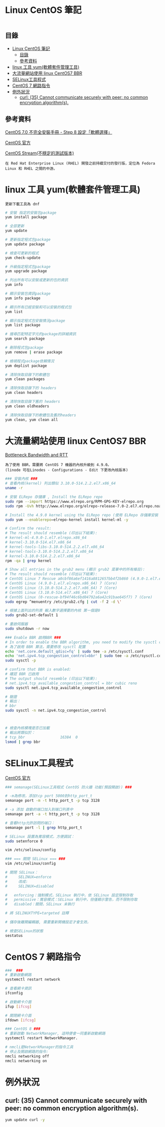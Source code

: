 # Linux CentOS 筆記

```
```

## 目錄

- [Linux CentOS 筆記](#linux-centos-筆記)
	- [目錄](#目錄)
	- [參考資料](#參考資料)
- [linux 工具 yum(軟體套件管理工具)](#linux-工具-yum軟體套件管理工具)
- [大流量網站使用 linux CentOS7 BBR](#大流量網站使用-linux-centos7-bbr)
- [SELinux工具程式](#selinux工具程式)
- [CentOS 7 網路指令](#centos-7-網路指令)
- [例外狀況](#例外狀況)
	- [curl: (35) Cannot communicate securely with peer: no common encryption algorithm(s).](#curl-35-cannot-communicate-securely-with-peer-no-common-encryption-algorithms)

## 參考資料

[CentOS 7.0 不完全安裝手冊 - Step 8 設定「軟體選擇」](http://blog.itist.tw/2014/08/centos7-install08.html)

[CentOS 官方](https://wiki.centos.org/HowTos/SELinux)

[CentOS Stream(不穩定的測試版本)](https://www.centos.org/centos-stream/)

```
在 Red Hat Enterprise Linux (RHEL) 開發之前持續交付的發行版，定位為 Fedora Linux 和 RHEL 之間的中游。
```

# linux 工具 yum(軟體套件管理工具)

```
更新下載工具為 dnf
```

```bash
# 安裝 指定的安裝包package
yum install package

# 全部更新
yum update

# 更新指定程式包package
yum update package

# 檢查可更新的程式
yum check-update

# 升級指定程式包package
yum upgrade package

# 列出所有可以安裝或更新的包的資訊
yum info

# 顯示安裝包資訊package
yum info package

# 顯示所有已經安裝和可以安裝的程式包
yum list

# 顯示指定程式包安裝情況package
yum list package

# 搜尋匹配特定字元的package的詳細資訊
yum search package

# 刪除程式包package
yum remove | erase package

# 檢視程式package依賴情況
yum deplist package

# 清除快取目錄下的軟體包
yum clean packages

# 清除快取目錄下的 headers
yum clean headers

# 清除快取目錄下舊的 headers
yum clean oldheaders

# 清除快取目錄下的軟體包及舊的headers
yum clean, yum clean all
```

# 大流量網站使用 linux CentOS7 BBR

[Bottleneck Bandwidth and RTT](https://www.vultr.com/docs/how-to-deploy-google-bbr-on-centos-7)

```
為了使用 BBR，需要將 CentOS 7 機器的內核升級到 4.9.0。
(linode 可在Linodes - Configurations - Edit 下更改內核版本)
```

```bash
### 安裝內核 ###
# 查看內核(kernel) 列出類似 3.10.0-514.2.2.el7.x86_64
uname -r

# 安裝 ELRepo 存儲庫 , Install the ELRepo repo
sudo rpm --import https://www.elrepo.org/RPM-GPG-KEY-elrepo.org
sudo rpm -Uvh http://www.elrepo.org/elrepo-release-7.0-2.el7.elrepo.noarch.rpm

# Install the 4.9.0 kernel using the ELRepo repo (使用 ELRepo 存儲庫安裝 4.9.0 內核):
sudo yum --enablerepo=elrepo-kernel install kernel-ml -y

# Confirm the result:
# The result should resemble (印出以下結果):
# kernel-ml-4.9.0-1.el7.elrepo.x86_64
# kernel-3.10.0-514.el7.x86_64
# kernel-tools-libs-3.10.0-514.2.2.el7.x86_64
# kernel-tools-3.10.0-514.2.2.el7.x86_64
# kernel-3.10.0-514.2.2.el7.x86_64
rpm -qa | grep kernel

# Show all entries in the grub2 menu (顯示 grub2 菜單中的所有條目):
# The result should resemble (印出以下結果):
# CentOS Linux 7 Rescue a0cbf86a6ef1416a8812657bb4f2b860 (4.9.0-1.el7.elrepo.x86_64)
# CentOS Linux (4.9.0-1.el7.elrepo.x86_64) 7 (Core)
# CentOS Linux (3.10.0-514.2.2.el7.x86_64) 7 (Core)
# CentOS Linux (3.10.0-514.el7.x86_64) 7 (Core)
# CentOS Linux (0-rescue-bf94f46c6bd04792a6a42c91bae645f7) 7 (Core)
sudo egrep ^menuentry /etc/grub2.cfg | cut -f 2 -d \'

# 根據上面列出的列表 輸入數字選擇要的內核 第一個是0
sudo grub2-set-default 1

# 重啟伺服器
sudo shutdown -r now

### Enable BBR 啟用BBR ###
# In order to enable the BBR algorithm, you need to modify the sysctl configuration as follows:
# 為了啟用 BBR 算法，需要修改 sysctl 配置
echo 'net.core.default_qdisc=fq' | sudo tee -a /etc/sysctl.conf
echo 'net.ipv4.tcp_congestion_control=bbr' | sudo tee -a /etc/sysctl.conf
sudo sysctl -p

# confirm that BBR is enabled:
# 確認 BBR 已啟用
# The output should resemble (印出以下結果):
# net.ipv4.tcp_available_congestion_control = bbr cubic reno
sudo sysctl net.ipv4.tcp_available_congestion_control

# 驗證
# 輸出：
# bbr
sudo sysctl -n net.ipv4.tcp_congestion_control



# 檢查內核模塊是否已加載
# 輸出將類似於：
# tcp_bbr                16384  0
lsmod | grep bbr
```

# SELinux工具程式

[CentOS 官方](https://wiki.centos.org/HowTos/SELinux)

```bash
### semanage(SELinux工具程式 CentOS 防火牆 功能(預設開啟)) ###

# -m為修改，添加tcp port 5000到http_port_t
semanage port -m -t http_port_t -p tcp 3128

# -a 添加 啟動的端口加入到端口列表中
semanage port -a -t http_port_t -p tcp 3128

# 查看http允許訪問的端口：
semanage port -l | grep http_port_t

# SELinux 設置為寬容模式，方便調試：
sudo setenforce 0

vim /etc/selinux/config

### === 關閉 SELinux === ###
vim /etc/selinux/config

# 關閉 SELinux：
#     SELINUX=enforce
#     改成:
#     SELINUX=disabled

#	enforcing：強制模式，SELinux 執行中，依 SELinux 設定限制存取
#	permissive：寬容模式：SELinux 執行中，但僅顯示警告，而不限制存取
#	disabled：關閉，SELinux 未執行

# 將 SELINUXTYPE=targeted 註釋

# 儲存後離開編輯器, 需要重新開機設定才會生效。

# 檢查SELinux的狀態
sestatus
```

# CentOS 7 網路指令

```bash
###  ###
# 重新啟動網路
systemctl restart network

# 查看網卡資訊
ifconfig

# 啟動網卡介面
ifup [ifcsg]

# 關閉網卡介面
ifdown [ifcsg]

### CentOS 8 ###
# 重新啟動 NetworkManager, 這時便會一同重新啟動網路
systemctl restart NetworkManager.

# nmcli是NetworkManager的指令工具
# 停止及開啟網路的指令:
nmcli networking off
nmcli networking on
```

# 例外狀況

## curl: (35) Cannot communicate securely with peer: no common encryption algorithm(s).

```bash
yum update curl -y
```